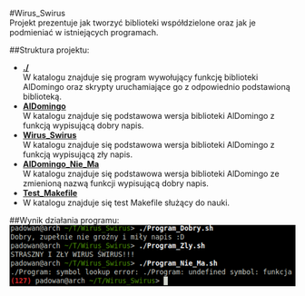 #Wirus_Swirus  
Projekt prezentuje jak tworzyć biblioteki współdzielone oraz jak je podmieniać w istniejących programach.

##Struktura projektu:  
* **[./](./)**  
W katalogu znajduje się program wywołujący funkcję biblioteki AlDomingo oraz skrypty uruchamiające go z odpowiednio podstawioną biblioteką.
* **[AlDomingo](AlDomingo)**  
W katalogu znajduje się podstawowa wersja biblioteki AlDomingo z funkcją wypisującą dobry napis.
* **[Wirus_Swirus](Wirus_Swirus)**  
W katalogu znajduje się podstawowa wersja biblioteki AlDomingo z funkcją wypisującą zły napis.
* **[AlDomingo_Nie_Ma](AlDomingo_Nie_Ma)**  
W katalogu znajduje się podstawowa wersja biblioteki AlDomingo ze zmienioną nazwą funkcji wypisującą dobry napis.
* **[Test_Makefile](Test_Makefile)**  
* W katalogu znajduje się test Makefile służący do nauki.

##Wynik działania programu:  
![Wynik działania programu](zrzut.png)